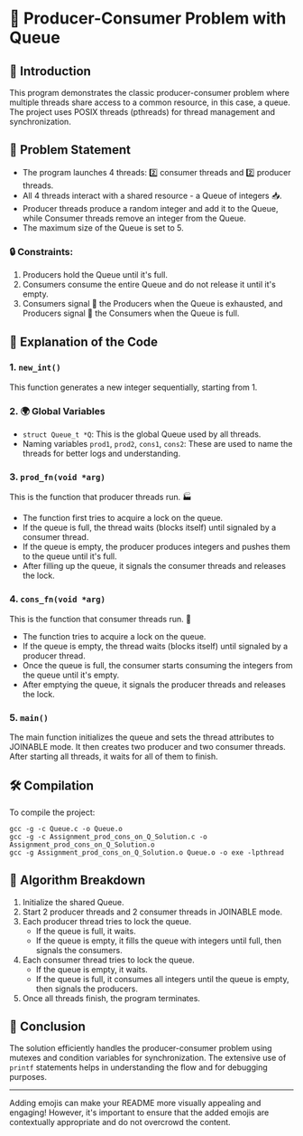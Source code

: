 
# 📜 Producer-Consumer Problem with Queue

## 🚀 Introduction
This program demonstrates the classic producer-consumer problem where multiple threads share access to a common resource, in this case, a queue. The project uses POSIX threads (pthreads) for thread management and synchronization.

## 🎯 Problem Statement
- The program launches 4 threads: 2️⃣ consumer threads and 2️⃣ producer threads.
- All 4 threads interact with a shared resource - a Queue of integers 📥.
- Producer threads produce a random integer and add it to the Queue, while Consumer threads remove an integer from the Queue.
- The maximum size of the Queue is set to 5.

### 🔒 Constraints:

1. Producers hold the Queue until it's full.
2. Consumers consume the entire Queue and do not release it until it's empty.
3. Consumers signal 📢 the Producers when the Queue is exhausted, and Producers signal 📢 the Consumers when the Queue is full.

## 📖 Explanation of the Code

### 1. `new_int()`
This function generates a new integer sequentially, starting from 1.

### 2. 🌍 Global Variables
- `struct Queue_t *Q`: This is the global Queue used by all threads.
- Naming variables `prod1`, `prod2`, `cons1`, `cons2`: These are used to name the threads for better logs and understanding.

### 3. `prod_fn(void *arg)`
This is the function that producer threads run. 🏭

- The function first tries to acquire a lock on the queue.
- If the queue is full, the thread waits (blocks itself) until signaled by a consumer thread.
- If the queue is empty, the producer produces integers and pushes them to the queue until it's full.
- After filling up the queue, it signals the consumer threads and releases the lock.

### 4. `cons_fn(void *arg)`
This is the function that consumer threads run. 🛒

- The function tries to acquire a lock on the queue.
- If the queue is empty, the thread waits (blocks itself) until signaled by a producer thread.
- Once the queue is full, the consumer starts consuming the integers from the queue until it's empty.
- After emptying the queue, it signals the producer threads and releases the lock.

### 5. `main()`
The main function initializes the queue and sets the thread attributes to JOINABLE mode. It then creates two producer and two consumer threads. After starting all threads, it waits for all of them to finish.

## 🛠 Compilation
To compile the project:
```
gcc -g -c Queue.c -o Queue.o
gcc -g -c Assignment_prod_cons_on_Q_Solution.c -o Assignment_prod_cons_on_Q_Solution.o
gcc -g Assignment_prod_cons_on_Q_Solution.o Queue.o -o exe -lpthread
```

## 🧠 Algorithm Breakdown

1. Initialize the shared Queue.
2. Start 2 producer threads and 2 consumer threads in JOINABLE mode.
3. Each producer thread tries to lock the queue.
   - If the queue is full, it waits.
   - If the queue is empty, it fills the queue with integers until full, then signals the consumers.
4. Each consumer thread tries to lock the queue.
   - If the queue is empty, it waits.
   - If the queue is full, it consumes all integers until the queue is empty, then signals the producers.
5. Once all threads finish, the program terminates.

## 🌟 Conclusion
The solution efficiently handles the producer-consumer problem using mutexes and condition variables for synchronization. The extensive use of `printf` statements helps in understanding the flow and for debugging purposes.

--- 

Adding emojis can make your README more visually appealing and engaging! However, it's important to ensure that the added emojis are contextually appropriate and do not overcrowd the content.